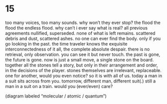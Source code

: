 # 15

too many voices, too many sounds. why won’t they ever stop? the flood the flood the endless flood. why can’t i ever say what is real? all previous agreements nullified, superseded. none of what is left remains. scattered debris and dust, scattered ashes. no one can ever find the body. only if you go looking in the past. the time traveler knows the exquisite interconnectedness of it all, the complete absolute despair. there is no retrieval, only observation. you can see it but never touch. the past is gone, the future is gone. now is just a small move, a single stone on the board. together all the stones tell a story, but only in their arrangement and order, in the decisions of the player. stones themselves are irrelevant, replaceable. one for another, would you even notice? so it is with all of us. today a man in a suit sits across from you. tomorrow, different man, different suit(.) still a man in a suit on a train. would you (ever/even) care?

(diagram labeled “molecular / atomic / quantum”)